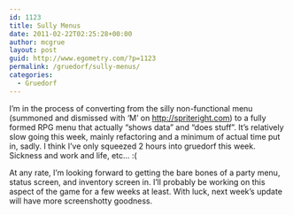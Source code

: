 ```yaml
---
id: 1123
title: Sully Menus
date: 2011-02-22T02:25:28+00:00
author: mcgrue
layout: post
guid: http://www.egometry.com/?p=1123
permalink: /gruedorf/sully-menus/
categories:
  - Gruedorf
---
```

I&#8217;m in the process of converting from the silly non-functional menu (summoned and dismissed with &#8216;M&#8217; on http://spriteright.com) to a fully formed RPG menu that actually &#8220;shows data&#8221; and &#8220;does stuff&#8221;. It&#8217;s relatively slow going this week, mainly refactoring and a minimum of actual time put in, sadly. I think I&#8217;ve only squeezed 2 hours into gruedorf this week. Sickness and work and life, etc&#8230; :(

At any rate, I&#8217;m looking forward to getting the bare bones of a party menu, status screen, and inventory screen in. I&#8217;ll probably be working on this aspect of the game for a few weeks at least. With luck, next week&#8217;s update will have more screenshotty goodness.